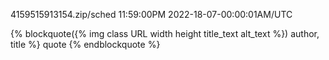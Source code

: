4159515913154.zip/sched 11:59:00PM
2022-18-07-00:00:01AM/UTC

{% blockquote({% img class URL width height title_text alt_text %}) author, title %}
quote
{% endblockquote %}